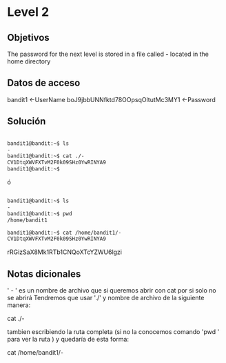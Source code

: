 # Level 2

## Objetivos
The password for the next level is stored in a file called **-** located in the home directory

## Datos de acceso 
bandit1 <-UserName
boJ9jbbUNNfktd78OOpsqOltutMc3MY1 <-Password 

## Solución 
``` bash 

bandit1@bandit:~$ ls
-
bandit1@bandit:~$ cat ./-
CV1DtqXWVFXTvM2F0k09SHz0YwRINYA9
bandit1@bandit:~$

```

ó 

``` bash 

bandit1@bandit:~$ ls
-
bandit1@bandit:~$ pwd
/home/bandit1

bandit1@bandit:~$ cat /home/bandit1/-
CV1DtqXWVFXTvM2F0k09SHz0YwRINYA9


```

rRGizSaX8Mk1RTb1CNQoXTcYZWU6lgzi


## Notas dicionales

' - ' es un nombre de archivo que si queremos abrir con cat por si solo no se abrirá 
 Tendremos que usar  './' y nombre de archivo  de la siguiente manera: 
 
 cat ./-  

tambien escribiendo la ruta completa (si no la conocemos comando 'pwd ' para ver la ruta )
y quedaría de esta forma: 

cat /home/bandit1/- 